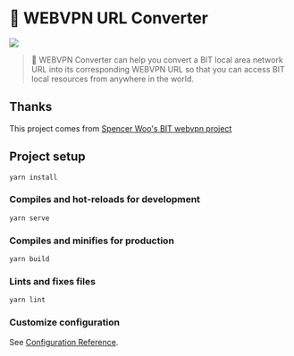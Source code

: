 # 🥑 WEBVPN URL Converter

![](https://i.loli.net/2020/07/01/qGEYNSsoMAx9m2U.png)

> 🥑 WEBVPN Converter can help you convert a BIT local area network URL into its corresponding WEBVPN URL so that you can access BIT local resources from anywhere in the world.

## Thanks
This project comes from [Spencer Woo's BIT webvpn project](https://github.com/spencerwooo/bit-webvpn-converter)

## Project setup
```
yarn install
```

### Compiles and hot-reloads for development
```
yarn serve
```

### Compiles and minifies for production
```
yarn build
```

### Lints and fixes files
```
yarn lint
```

### Customize configuration
See [Configuration Reference](https://cli.vuejs.org/config/).

